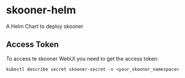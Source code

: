 # skooner-helm
A Helm Chart to deploy skooner

## Access Token
To access te skooner WebUI you need to get the access token:

``` kubectl describe secret skooner-secret -n <your_skooner_namespace> ``` 
